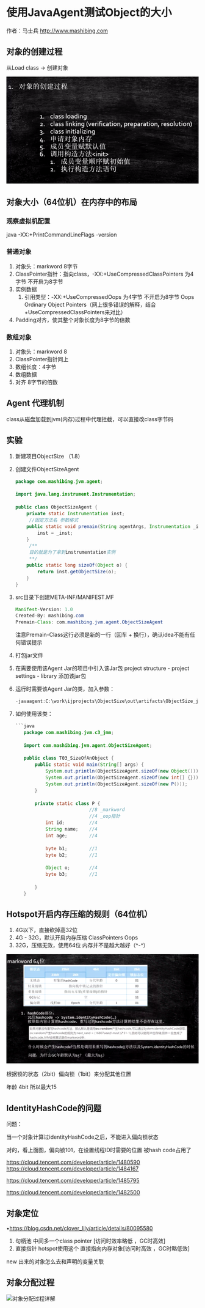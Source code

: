 # 使用JavaAgent测试Object的大小

作者：马士兵 http://www.mashibing.com

## 对象的创建过程

从Load class -> 创建对象

![image-20200427153814342](./img/对象创建过程.png)

## 对象大小（64位机）在内存中的布局

### 观察虚拟机配置

java -XX:+PrintCommandLineFlags -version

### 普通对象

1. 对象头：markword  8字节
2. ClassPointer指针：指向class，-XX:+UseCompressedClassPointers 为4字节 不开启为8字节
3. 实例数据
   1. 引用类型：-XX:+UseCompressedOops 为4字节 不开启为8字节 
      Oops Ordinary Object Pointers（网上很多错误的解释，结合+UseCompressedClassPointers来对比）
4. Padding对齐，使其整个对象长度为8字节的倍数

### 数组对象

1. 对象头：markword 8
2. ClassPointer指针同上
3. 数组长度：4字节
4. 数组数据
5. 对齐 8字节的倍数



## Agent 代理机制

class从磁盘加载到jvm(内存)过程中代理拦截，可以直接改class字节码



## 实验

1. 新建项目ObjectSize （1.8）

2. 创建文件ObjectSizeAgent

   ```java
   package com.mashibing.jvm.agent;
   
   import java.lang.instrument.Instrumentation;
   
   public class ObjectSizeAgent {
       private static Instrumentation inst;
   		//固定方法名 参数格式
       public static void premain(String agentArgs, Instrumentation _inst) {
           inst = _inst;
       }
   		/**
   		目的就是为了拿到instrumentation实例
   		**/
       public static long sizeOf(Object o) {
           return inst.getObjectSize(o);
       }
   }
   ```

3. src目录下创建META-INF/MANIFEST.MF

   ```java
   Manifest-Version: 1.0
   Created-By: mashibing.com
   Premain-Class: com.mashibing.jvm.agent.ObjectSizeAgent
   ```

   注意Premain-Class这行必须是新的一行（回车 + 换行），确认idea不能有任何错误提示

4. 打包jar文件

5. 在需要使用该Agent Jar的项目中引入该Jar包
   project structure - project settings - library 添加该jar包

6. 运行时需要该Agent Jar的类，加入参数：

   ```java
   -javaagent:C:\work\ijprojects\ObjectSize\out\artifacts\ObjectSize_jar\ObjectSize.jar
   ```

7. 如何使用该类：

   ```java
   ​```java
      package com.mashibing.jvm.c3_jmm;
      
      import com.mashibing.jvm.agent.ObjectSizeAgent;
      
      public class T03_SizeOfAnObject {
          public static void main(String[] args) {
              System.out.println(ObjectSizeAgent.sizeOf(new Object()));
              System.out.println(ObjectSizeAgent.sizeOf(new int[] {}));
              System.out.println(ObjectSizeAgent.sizeOf(new P()));
          }
      
          private static class P {
                              //8 _markword
                              //4 _oop指针
              int id;         //4
              String name;    //4
              int age;        //4
      
              byte b1;        //1
              byte b2;        //1
      
              Object o;       //4
              byte b3;        //1
      
          }
      }
   ```

## Hotspot开启内存压缩的规则（64位机）

1. 4G以下，直接砍掉高32位
2. 4G - 32G，默认开启内存压缩 ClassPointers Oops
3. 32G，压缩无效，使用64位
   内存并不是越大越好（^-^）

![image-20200427161318408](./img/对象头-markword.png)

根据锁的状态（2bit）偏向锁（1bit）来分配其他位置

年龄 4bit 所以最大15

## IdentityHashCode的问题

问题：

当一个对象计算过identityHashCode之后，不能进入偏向锁状态 

对的，看上面图，偏向锁101，在设置线程ID时需要的位置 被hash code占用了

https://cloud.tencent.com/developer/article/1480590
 https://cloud.tencent.com/developer/article/1484167

https://cloud.tencent.com/developer/article/1485795

https://cloud.tencent.com/developer/article/1482500

## 对象定位

•https://blog.csdn.net/clover_lily/article/details/80095580

1. 句柄池 中间多一个class pointer [访问时效率略低 ，GC时高效]
2. 直接指针 hotspot使用这个 直接指向内存对象[访问时高效 ，GC时略低效]

new 出来的对象怎么去和声明的变量关联



## 对象分配过程

![对象分配过程详解](./对象分配过程详解.png)